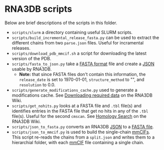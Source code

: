 # RNA3DB scripts
Below are brief descriptions of the scripts in this folder.

- `scripts/slurm` a directory containing useful SLURM scripts.
- `scripts/build_incremental_release_fasta.py` can be used to extract the different chains from two `parse.json` files. Useful for incramental releases.
- `scripts/download_pdb_mmcif.sh` a script for downloading the latest version of the PDB.
- `scripts/fasta_to_json.py` take a [FASTA format](https://en.wikipedia.org/wiki/FASTA_format) file and create a [JSON](https://en.wikipedia.org/wiki/JSON) usable by RNA3DB.
    - **Note:** that since FASTA files don't contain this information, the `release_date` is set to 1970-01-01, `structure_method` to "", and `resolution` to 0.0.
- `scripts/generate_modifications_cache.py` used to generate a modifications cache. See [Downloading required data](https://github.com/marcellszi/rna3db/wiki/Building-RNA3DB-from-scratch#downloading-required-data) on the RNA3DB Wiki.
- `scripts/get_nohits.py` looks at a FASTA file and `.tbl` file(s) and identifies entries in the FASTA file that get no hits in any of the `.tbl` file(s). Useful for the second `cmscan`. See [Homology Search](https://github.com/marcellszi/rna3db/wiki/Building-RNA3DB-from-scratch#homology-search) on the RNA3DB Wiki.
- `scripts/json_to_fasta.py` converts an RNA3DB [JSON](https://en.wikipedia.org/wiki/JSON) to a [FASTA file](https://en.wikipedia.org/wiki/FASTA_format).
- `scripts/json_to_mmcif.py` is used to build the single-chain [mmCIFs](https://en.wikipedia.org/wiki/Macromolecular_Crystallographic_Information_File). This script re-reads the chains from a `split.json` and writes them to a hierarchial folder, with each [mmCIF](https://en.wikipedia.org/wiki/Macromolecular_Crystallographic_Information_File) file containing a single chain.
